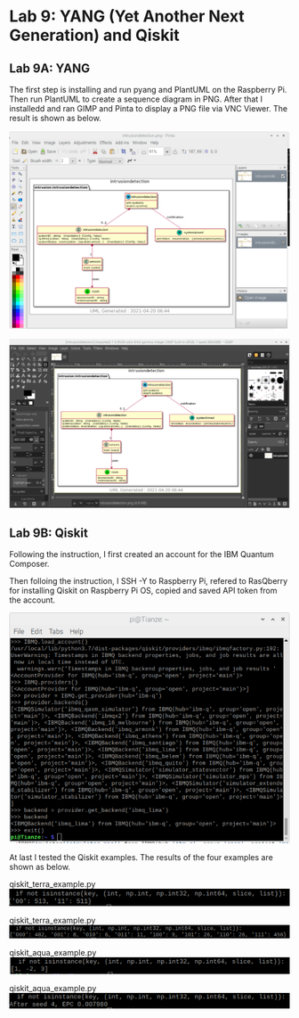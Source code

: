# Lab 9: YANG (Yet Another Next Generation) and Qiskit

## Lab 9A: YANG

The first step is installing and run pyang and PlantUML on the Raspberry Pi.
Then run PlantUML to create a sequence diagram in PNG.
After that I installedd and ran GIMP and Pinta to display a PNG file via VNC Viewer. The result is shown as below.

![alt text](https://github.com/wastelander47/629IoT/blob/main/lab9/lab9-1.png)

![alt text](https://github.com/wastelander47/629IoT/blob/main/lab9/lab9-2.png)

## Lab 9B: Qiskit

Following the instruction, I first created an account for the IBM Quantum Composer.

Then folloing the instruction, I SSH -Y to Raspberry Pi, refered to RasQberry for installing Qiskit on Raspberry Pi OS, copied and saved API token from the account.

![alt text](https://github.com/wastelander47/629IoT/blob/main/lab9/lab9-3.png)

At last I tested the Qiskit examples. The results of the four examples are shown as below.

qiskit_terra_example.py
![alt text](https://github.com/wastelander47/629IoT/blob/main/lab9/lab9-4.png)

qiskit_terra_example.py
![alt text](https://github.com/wastelander47/629IoT/blob/main/lab9/lab9-5.png)

qiskit_aqua_example.py
![alt text](https://github.com/wastelander47/629IoT/blob/main/lab9/lab9-6.png)

qiskit_aqua_example.py
![alt text](https://github.com/wastelander47/629IoT/blob/main/lab9/lab9-7.png)

